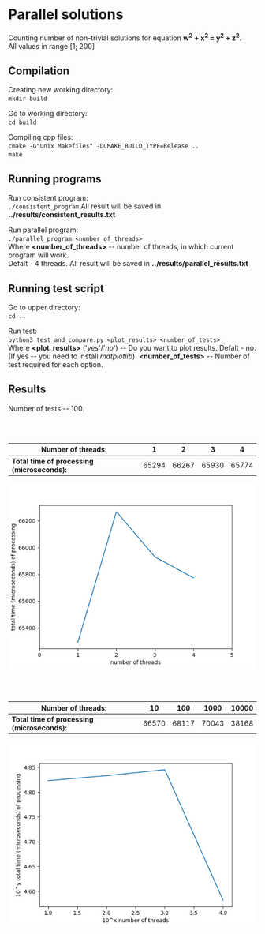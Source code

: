 # Parallel solutions

Counting number of non-trivial solutions for equation **w<sup>2</sup> + x<sup>2</sup> = y<sup>2</sup> + z<sup>2</sup>**.
<br /> All values in range [1; 200]


## Compilation

Creating new working directory: <br />
`mkdir build`

Go to working directory: <br />
`cd build`

Compiling cpp files: <br />
`cmake -G"Unix Makefiles" -DCMAKE_BUILD_TYPE=Release ..`  <br />
`make`

## Running programs

Run consistent program: <br />
`./consistent_program`
All result will be saved in **../results/consistent_results.txt**

Run parallel program: <br />
`./parallel_program <number_of_threads>` <br />
Where **<number_of_threads>** -- number of threads, in which current program will work. <br /> Defalt - 4 threads.
All result will be saved in **../results/parallel_results.txt**

## Running test script

Go to upper directory: <br />
`cd ..`

Run test: <br /> 
`python3 test_and_compare.py <plot_results> <number_of_tests>` <br />
Where **<plot_results>** ('_yes_'/'_no_') -- Do you want to plot results. Defalt - no. (If yes -- you need to install _matplotlib_).
**<number_of_tests>** -- Number of test required for each option.

## Results

Number of tests -- 100.

<br /> <br />

Number of threads: | 1 | 2 | 3 | 4
---|---|---|---|---
**Total time of processing (microseconds):** | 65294 | 66267 | 65930 | 65774

![picture alt](https://github.com/satl-it-e/parallel_solutions/blob/master/1-4_parl_res.png)


<br /> <br />

Number of threads: | 10 | 100 | 1000 | 10000
---|---|---|---|---
**Total time of processing (microseconds):** | 66570 | 68117 | 70043 | 38168

![picture alt](https://github.com/satl-it-e/parallel_solutions/blob/master/10-10000_parl_res.png)
